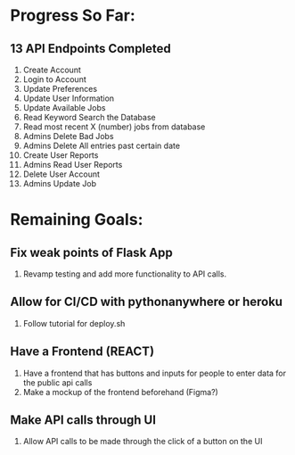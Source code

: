 # Progress So Far:
## 13 API Endpoints Completed
1. Create Account
2. Login to Account
3. Update Preferences
4. Update User Information
5. Update Available Jobs
6. Read Keyword Search the Database
7. Read most recent X (number) jobs from database 
8. Admins Delete Bad Jobs
9. Admins Delete All entries past certain date
10. Create User Reports
11. Admins Read User Reports
12. Delete User Account
13. Admins Update Job
# Remaining Goals:
## Fix weak points of Flask App
1. Revamp testing and add more functionality to API calls.
## Allow for CI/CD with pythonanywhere or heroku
1. Follow tutorial for deploy.sh
## Have a Frontend (REACT)
1. Have a frontend that has buttons and inputs for people to enter data for the public api calls
2. Make a mockup of the frontend beforehand (Figma?)
## Make API calls through UI
1. Allow API calls to be made through the click of a button on the UI
